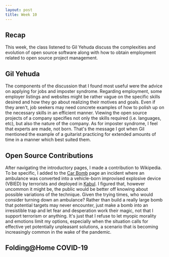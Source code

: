 ```yaml
---
layout: post
title: Week 10
---
```

## Recap
This week, the class listened to Gil Yehuda discuss the complexities and evolution of open source software along with how to obtain employment related to open source project management.
## Gil Yehuda
The components of the discussion that I found most useful were the advice on applying for jobs and imposter syndrome. Regarding employment, some employer listings and websites might be rather vague on the specific skills desired and how they go about realizing their motives and goals. Even if they aren't, job seekers may need concrete examples of how to polish up on the necessary skills in an efficient manner. Viewing the open source projects of a company specifies not only the skills required (i.e. languages, etc), but also the nature of the company. As for imposter syndrome, I feel that experts are made, not born. That's the message I got when Gil mentioned the example of a guitarist practicing for extended amounts of time in a manner which best suited them.
## Open Source Contributions
After navigating the introductory pages, I made a contribution to Wikipedia. To be specific, I added to the [Car Bomb](https://en.wikipedia.org/w/index.php?title=Car_bomb&diff=prev&oldid=949545148) page an incident where an ambulance was converted into a vehicle-born improvised explosive device (VBIED) by terrorists and deployed in [Kabul](https://en.wikipedia.org/wiki/Kabul_ambulance_bombing). I figured that, however uncommon it might be, the public would be better off knowing about possible variations of the technique. Given the trying times, who would consider turning down an ambulance? Rather than build a really large bomb that potential targets may never encounter, just make a bomb into an irresistible trap and let fear and desperation work their magic, not that I support terrorism or anything. It's just that I refuse to let myopic morality and emotions limit my options, especially when the situation calls for effective yet potentially unpleasant solutions, a scenario that is becoming increasingly common in the wake of the pandemic.
## Folding@Home COVID-19
